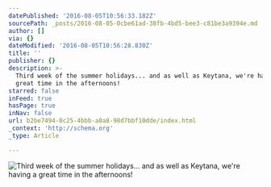 ```yaml
---
datePublished: '2016-08-05T10:56:33.182Z'
sourcePath: _posts/2016-08-05-0cbe61ad-38fb-4bd5-bee3-c81be3a9394e.md
author: []
via: {}
dateModified: '2016-08-05T10:56:28.830Z'
title: ''
publisher: {}
description: >-
  Third week of the summer holidays... and as well as Keytana, we're having a
  great time in the afternoons!
starred: false
inFeed: true
hasPage: true
inNav: false
url: b2be7494-0c25-4bbb-a0a8-98d7bbf10dde/index.html
_context: 'http://schema.org'
_type: Article

---
```

![Third week of the summer holidays... and as well as Keytana, we're having a great time in the afternoons!](https://the-grid-user-content.s3-us-west-2.amazonaws.com/f58753b8-500e-4aee-9f85-e03773c10e95.jpg)